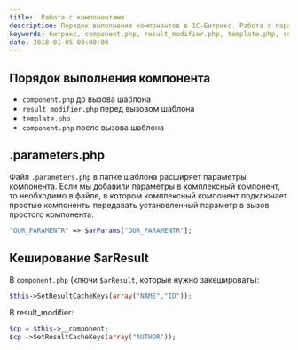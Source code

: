 ```yaml
---
title:  Работа с компонентами
description: Порядок выполнения компонентов в 1С-Битрикс. Работа с параметрами. Кеширование компонентов.
keywords: битрикс, component.php, result_modifier.php, template.php, component.php, $arResult
date: 2018-01-05 00:00:00
---
```


## Порядок выполнения компонента

+ `component.php` до вызова шаблона
+ `result_modifier.php` перед вызовом шаблона
+ `template.php`
+ `component.php` после вызова шаблона

## .parameters.php

Файл `.parameters.php` в папке шаблона расширяет параметры компонента. Если мы добавили параметры в комплексный компонент, то необходимо в файле, в котором комплексный компонент подключает простые компоненты передавать установленный параметр в вызов простого компонента:

```php
"OUR_PARAMENTR" => $arParams["OUR_PARAMENTR"];
```

## Кеширование $arResult

В `component.php` (ключи `$arResult`, которые нужно закешировать): 

```php
$this->SetResultCacheKeys(array("NAME","ID"));
```

В result_modifier: 

```php
$cp = $this->__component;
$cp ->SetResultCacheKeys(array("AUTHOR"));
```